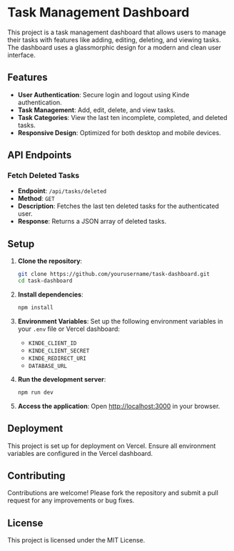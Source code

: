 # Task Management Dashboard

This project is a task management dashboard that allows users to manage their tasks with features like adding, editing, deleting, and viewing tasks. The dashboard uses a glassmorphic design for a modern and clean user interface.

## Features

- **User Authentication**: Secure login and logout using Kinde authentication.
- **Task Management**: Add, edit, delete, and view tasks.
- **Task Categories**: View the last ten incomplete, completed, and deleted tasks.
- **Responsive Design**: Optimized for both desktop and mobile devices.

## API Endpoints

### Fetch Deleted Tasks

- **Endpoint**: `/api/tasks/deleted`
- **Method**: `GET`
- **Description**: Fetches the last ten deleted tasks for the authenticated user.
- **Response**: Returns a JSON array of deleted tasks.

## Setup

1. **Clone the repository**:
   ```bash
   git clone https://github.com/yourusername/task-dashboard.git
   cd task-dashboard
   ```

2. **Install dependencies**:
   ```bash
   npm install
   ```

3. **Environment Variables**: Set up the following environment variables in your `.env` file or Vercel dashboard:
   - `KINDE_CLIENT_ID`
   - `KINDE_CLIENT_SECRET`
   - `KINDE_REDIRECT_URI`
   - `DATABASE_URL`

4. **Run the development server**:
   ```bash
   npm run dev
   ```

5. **Access the application**: Open [http://localhost:3000](http://localhost:3000) in your browser.

## Deployment

This project is set up for deployment on Vercel. Ensure all environment variables are configured in the Vercel dashboard.

## Contributing

Contributions are welcome! Please fork the repository and submit a pull request for any improvements or bug fixes.

## License

This project is licensed under the MIT License.